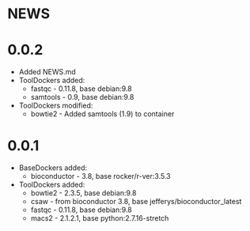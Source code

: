 # NEWS

# 0.0.2

* Added NEWS.md
* ToolDockers added:
    + fastqc - 0.11.8, base debian:9.8
    + samtools - 0.9, base debian:9.8
* ToolDockers modified:
    + bowtie2 - Added samtools (1.9) to container

# 0.0.1

* BaseDockers added:
    + bioconductor - 3.8, base rocker/r-ver:3.5.3
* ToolDockers added:
    + bowtie2 - 2.3.5, base debian:9.8
    + csaw - from bioconductor 3.8, base jefferys/bioconductor_latest
    + fastqc - 0.11.8, base debian:9.8
    + macs2 - 2.1.2.1, base python:2.7.16-stretch